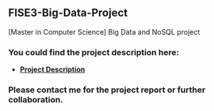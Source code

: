## FISE3-Big-Data-Project
[Master in Computer Science] Big Data and NoSQL project

### You could find the project description here:
* [**Project Description**](./docs/projetBigData.pdf)


### Please contact me for the project report or further collaboration.
